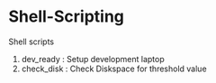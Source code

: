 # Shell-Scripting
Shell scripts
1. dev_ready : Setup development laptop
2. check_disk : Check Diskspace for threshold value
